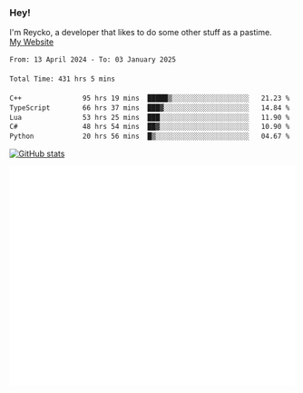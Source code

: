 ### Hey!
I'm Reycko, a developer that likes to do some other stuff as a pastime.  
[My Website](https://reycko.root.sx)

<!--START_SECTION:wakasection-->

```txt
From: 13 April 2024 - To: 03 January 2025

Total Time: 431 hrs 5 mins

C++               95 hrs 19 mins  █████▒░░░░░░░░░░░░░░░░░░░   21.23 %
TypeScript        66 hrs 37 mins  ███▓░░░░░░░░░░░░░░░░░░░░░   14.84 %
Lua               53 hrs 25 mins  ███░░░░░░░░░░░░░░░░░░░░░░   11.90 %
C#                48 hrs 54 mins  ██▓░░░░░░░░░░░░░░░░░░░░░░   10.90 %
Python            20 hrs 56 mins  █▒░░░░░░░░░░░░░░░░░░░░░░░   04.67 %
```

<!--END_SECTION:wakasection-->

[![GitHub stats](https://github-readme-stats.vercel.app/api?username=Reycko&show_icons=true&theme=dark&hide_title=true&count_private=true)](https://github.com/anuraghazra/github-readme-stats)

![Metrics](/github-metrics.svg)
